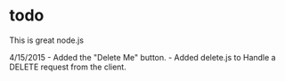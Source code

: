 # todo

This is great node.js


4/15/2015 - Added the "Delete Me" button.
					- Added delete.js to Handle a DELETE request from the client.

